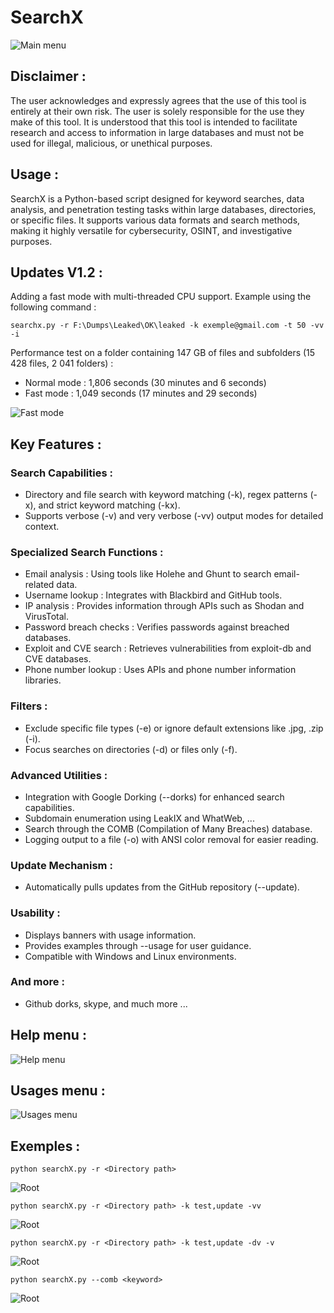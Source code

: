 # SearchX

![Main menu](https://github.com/raphaelthief/SearchX/blob/main/Pictures/Main1.JPG "Main menu")

## Disclaimer :

The user acknowledges and expressly agrees that the use of this tool is entirely at their own risk.
The user is solely responsible for the use they make of this tool. It is understood that this tool is intended to facilitate research and access to information in large databases and must not be used for illegal, malicious, or unethical purposes.

## Usage :

SearchX is a Python-based script designed for keyword searches, data analysis, and penetration testing tasks within large databases, directories, or specific files. It supports various data formats and search methods, making it highly versatile for cybersecurity, OSINT, and investigative purposes.

## Updates V1.2 :

Adding a fast mode with multi-threaded CPU support.
Example using the following command :
```
searchx.py -r F:\Dumps\Leaked\OK\leaked -k exemple@gmail.com -t 50 -vv -i
```

Performance test on a folder containing 147 GB of files and subfolders (15 428 files, 2 041 folders) :

- Normal mode : 1,806 seconds (30 minutes and 6 seconds)
- Fast mode : 1,049 seconds (17 minutes and 29 seconds)


![Fast mode](https://github.com/raphaelthief/SearchX/blob/main/Pictures/multi_threads.JPG "Fast mode")





## Key Features :

### Search Capabilities :
- Directory and file search with keyword matching (-k), regex patterns (-x), and strict keyword matching (-kx).
- Supports verbose (-v) and very verbose (-vv) output modes for detailed context.

### Specialized Search Functions :
- Email analysis : Using tools like Holehe and Ghunt to search email-related data.
- Username lookup : Integrates with Blackbird and GitHub tools.
- IP analysis : Provides information through APIs such as Shodan and VirusTotal.
- Password breach checks : Verifies passwords against breached databases.
- Exploit and CVE search : Retrieves vulnerabilities from exploit-db and CVE databases.
- Phone number lookup : Uses APIs and phone number information libraries.

### Filters :
- Exclude specific file types (-e) or ignore default extensions like .jpg, .zip (-i).
- Focus searches on directories (-d) or files only (-f).

### Advanced Utilities :
- Integration with Google Dorking (--dorks) for enhanced search capabilities.
- Subdomain enumeration using LeakIX and WhatWeb, ...
- Search through the COMB (Compilation of Many Breaches) database.
- Logging output to a file (-o) with ANSI color removal for easier reading.

### Update Mechanism :
- Automatically pulls updates from the GitHub repository (--update).

### Usability :
- Displays banners with usage information.
- Provides examples through --usage for user guidance.
- Compatible with Windows and Linux environments.

### And more :
- Github dorks, skype, and much more ...

## Help menu : 

![Help menu](https://github.com/raphaelthief/SearchX/blob/main/Pictures/Help1.JPG "Help menu")

## Usages menu : 

![Usages menu](https://github.com/raphaelthief/SearchX/blob/main/Pictures/Usages.JPG "Usages menu")

## Exemples : 

```
python searchX.py -r <Directory path>
```
![Root](https://github.com/raphaelthief/SearchX/blob/main/Pictures/Root.JPG "Root")

```
python searchX.py -r <Directory path> -k test,update -vv
```
![Root](https://github.com/raphaelthief/SearchX/blob/main/Pictures/Exemple1.JPG "Root")

```
python searchX.py -r <Directory path> -k test,update -dv -v
```
![Root](https://github.com/raphaelthief/SearchX/blob/main/Pictures/Exemple2.JPG "Root")

```
python searchX.py --comb <keyword>
```
![Root](https://github.com/raphaelthief/SearchX/blob/main/Pictures/proxynova.JPG "proxynova")

